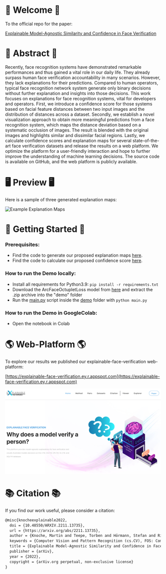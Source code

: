 # 👋 Welcome 👋
To the official repo for the paper:

[Explainable Model-Agnostic Similarity and Confidence in Face Verification](https://arxiv.org/pdf/2211.13735.pdf)


# 📄 Abstract 📄
Recently, face recognition systems have demonstrated remarkable performances and thus gained a vital role in our daily life. They already surpass human face verification accountability in many scenarios. However, they lack explanations for their predictions. Compared to human operators, typical face recognition network system generate only binary decisions without further explanation and insights into those decisions. This work focuses on explanations for face recognition systems, vital for developers and operators. First, we introduce a confidence score for those systems based on facial feature distances between two input images and the distribution of distances across a dataset. Secondly, we establish a novel visualization approach to obtain more meaningful predictions from a face recognition system, which maps the distance deviation based on a systematic occlusion of
images. The result is blended with the original images and highlights similar and dissimilar facial regions. Lastly, we calculate confidence scores and explanation maps for several state-of-the-art face verification datasets and release the results on a web platform. We optimize the platform for a user-friendly interaction and hope to further improve the understanding of machine learning decisions. The source code is available on GitHub, and the web platform is publicly available.


# 🖥 Preview 🖥
Here is a sample of three generated explanation maps: 

<img src="examples.png" alt="Example Explanation Maps" width=500>

# 🚀 Getting Started 🚀

### Prerequisites:
- Find the code to generate our proposed explanation maps [here](code/generate_maps.py). 
- Find the code to calculate our proposed confidence score [here](code/calculate_score.py).

### How to run the Demo locally:

- Install all requirements for Python3.9: ```pip install -r requirements.txt```
- Download the ArcFaceOctupletLoss model from [here](https://github.com/Martlgap/octuplet-loss/releases/download/modelweights/ArcFaceOctupletLoss.tf.zip) and extract the .zip archive into the "demo" folder
- Run the [main.py](demo.py) script inside the [demo](demo) folder with ```python main.py```

### How to run the Demo in GoogleColab:
- Open the notebook in Colab

# 🌎 Web-Platform 🌎

To explore our results we published our explainable-face-verification web-platform:

[https://explainable-face-verification.ey.r.appspot.com](https://explainable-face-verification.ey.r.appspot.com)

<img src="website.png" alt="Website Preview" width=800>

# 📚 Citation 📚
If you find our work useful, please consider a citation:

```latex
@misc{knocheexplainable2022,
  doi = {10.48550/ARXIV.2211.13735},
  url = {https://arxiv.org/abs/2211.13735},
  author = {Knoche, Martin and Teepe, Torben and Hörmann, Stefan and Rigoll, Gerhard},
  keywords = {Computer Vision and Pattern Recognition (cs.CV), FOS: Computer and information sciences, FOS: Computer and information sciences},
  title = {Explainable Model-Agnostic Similarity and Confidence in Face Verification},
  publisher = {arXiv},
  year = {2022},
  copyright = {arXiv.org perpetual, non-exclusive license}
}
```